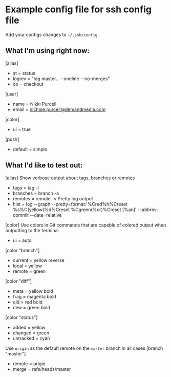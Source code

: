 # Example config file for ssh config file

Add your configs changes to `~/.ssh/config`.

## What I'm using right now:

[alias]
- st = status
- logrev = "log master.. --oneline --no-merges"
- co = checkout

[user]
- name = Nikki Purcell
- email = nichole.purcell@demandmedia.com

[color]
- ui = true

[push]
- default = simple
  
## What I'd like to test out:

[alias]
  Show verbose output about tags, branches or remotes
- tags = tag -l
- branches = branch -a
- remotes = remote -v
Pretty log output
- hist = log --graph --pretty=format:'%Cred%h%Creset %s%C(yellow)%d%Creset %Cgreen(%cr)%Creset [%an]' --abbrev-commit --date=relative

[color]
Use colors in Git commands that are capable of colored output when outputting to the terminal
- ui = auto

[color "branch"]
- current = yellow reverse
- local = yellow
- remote = green

[color "diff"]
- meta = yellow bold
- frag = magenta bold
- old = red bold
- new = green bold

[color "status"]
- added = yellow
- changed = green
- untracked = cyan

Use `origin` as the default remote on the `master` branch in all cases
[branch "master"]
- remote = origin
- merge = refs/heads/master
